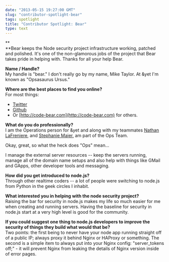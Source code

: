 ```yaml
---
date: "2013-05-15 19:27:00 GMT"
slug: "contributor-spotlight-bear"
tags: spotlight
title: "Contributor Spotlight: Bear"
type: text
---
```

**  
**Bear keeps the Node security project infrastructure working, patched and polished. It's one of the non-glamorous jobs of the project that Bear takes pride in helping with. Thanks for all your help Bear.

**Name / Handle?**  
My handle is "bear." I don't really go by my name, Mike Taylor. At &yet I'm known as "Opsasaurus Ursus."  
  
**Where are the best places to find you online?**  
For most things:  
  

* [Twitter](https://twitter.com/bear)
* [Github](https://github.com/bear)
* Or [http://code-bear.com](http://code-bear.com) for others.

  
**What do you do professionally?**  
I am the Operations person for &yet and along with my teammates [Nathan LaFreniere](https://twitter.com/quitlahok), and [Stephanie Maier,](https://twitter.com/StephanieMaier) am part of the Ops Team.  
  
Okay, great, so what the heck does "Ops" mean...  
  
I manage the external server resources -- keep the servers running, manage all of the domain name setups and also help with things like GMail and GApps, other developer tools and messaging.  
  
**How did you get introduced to node.js?**  
Through other realtime coders -- a lot of people were switching to node.js from Python in the geek circles I inhabit.  
  
**What interested you in helping with the node security project?**  
Raising the bar for security in node.js makes my life so much easier for me when creating and running servers. Having the baseline for security in node.js start at a very high level is good for the community.  
  
**If you could suggest one thing to node.js developers to improve the security of things they build what would that be?**  
Two points: the first being to never have your node app running straight off of a public IP; always proxy it behind Nginx or HAProxy or something. The second is a simple item to always put into your Nginx config:  "server\_tokens off;" - it will prevent Nginx from leaking the details of Nginx version inside of error pages.